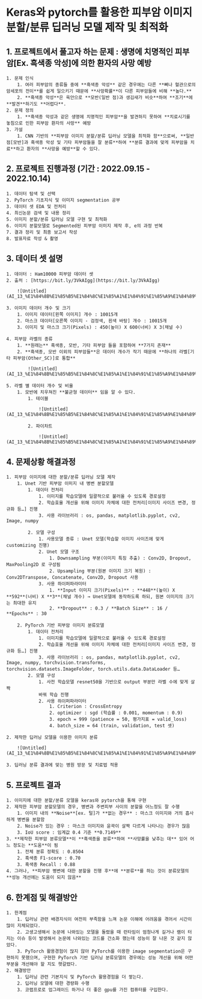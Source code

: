 # Keras와 pytorch를 활용한 피부암 이미지 분할/분류 딥러닝 모델 제작 및 최적화

## 1. 프로젝트에서 풀고자 하는 문제 : **생명에 치명적인 피부암[Ex. 흑색종 악성]에 의한 환자의 사망 예방**
    1. 문제 인식
        1. 여러 피부암의 종류들 중에 **흑색종 악성** 같은 경우에는 다른 **뼈나 혈관으로의 암세포의 전이**를 쉽게 일으키기 때문에 **사망확률**이 다른 피부암들에 비해 **높다.**
        2. **흑색종 악성**은 육안으로 **모반(일반 점)과 생김새가 비슷**하여 **조기**에 **발견**하기도 **어렵다**.
    2. 문제 정의
        1. **흑색종 악성과 같은 생명에 치명적인 피부암**을 발견하지 못하여 **치료시기를 놓침으로 인한 피부암 환자의 사망** 예방
    3. 가설
        1. CNN 기반의 **피부암 이미지 분할/분류 딥러닝 모델을 최적화 함**으로써, **일반 점[모반]과 흑색종 악성 및 기타 피부암들을 잘 분류**하여 **분류 결과에 맞게 피부암을 치료**하고 환자의 **사망을 예방**할 수 있다.
        
## 2. 프로젝트 진행과정 **(기간 : 2022.09.15 - 2022.10.14)**
    1. 데이터 탐색 및 선택
    2. PyTorch 기초지식 및 이미지 segmentation 공부
    3. 데이터 셋 EDA 및 전처리
    4. 최신논문 검색 및 내용 정리
    5. 이미지 분할/분류 딥러닝 모델 구현 및 최적화
    6. 이미지 분할모델로 Segmented된 피부암 이미지 제작 후, e의 과정 반복
    7. 결과 정리 및 최종 보고서 작성
    8. 발표자료 작성 & 촬영

## 3. 데이터 셋 설명
    1. 데이터 : Ham10000 피부암 데이터 셋
    2. 출처 : [https://bit.ly/3VkAIgg](https://bit.ly/3VkAIgg)
        
        ![Untitled](AI_13_%E1%84%8B%E1%85%B5%E1%84%8C%E1%85%A1%E1%84%91%E1%85%A9%E1%84%89%E1%85%B3%E1%84%90%E1%85%A5%E1%84%83%E1%85%B5_%E1%84%91%E1%85%A9%E1%84%90%E1%85%B3%E1%84%91%E1%85%A9%E1%86%AF%E1%84%85%E1%85%B5%E1%84%8B%E1%85%A9%20%E1%84%89%E1%85%A5%E1%86%AF%E1%84%86%E1%85%A7%E1%86%BC%201%202fdfe3d65fed486ba778128050ad4e01/Untitled.png)
        
    3. 이미지 데이터 개수 및 크기
        1. 이미지 데이터[왼쪽 이미지] 개수 : 10015개
        2. 마스크 데이터[오른쪽 이미지 - 검정색, 흰색 바탕] 개수 : 10015개
        3. 이미지 및 마스크 크기(Pixels) : 450(높이) X 600(너비) X 3(채널 수)
        
    4. 피부암 라벨의 종류
        1. **원래는** 흑색종, 모반, 기타 피부암 들을 포함하여 **7가지 존재**
        2. **흑색종, 모반 이외의 피부암들**은 데이터 개수가 작기 때문에 **하나의 라벨[기타 피부암(Other_SC)]로 통합**
            
            ![Untitled](AI_13_%E1%84%8B%E1%85%B5%E1%84%8C%E1%85%A1%E1%84%91%E1%85%A9%E1%84%89%E1%85%B3%E1%84%90%E1%85%A5%E1%84%83%E1%85%B5_%E1%84%91%E1%85%A9%E1%84%90%E1%85%B3%E1%84%91%E1%85%A9%E1%86%AF%E1%84%85%E1%85%B5%E1%84%8B%E1%85%A9%20%E1%84%89%E1%85%A5%E1%86%AF%E1%84%86%E1%85%A7%E1%86%BC%201%202fdfe3d65fed486ba778128050ad4e01/Untitled%201.png)
            
    5. 라벨 별 데이터 개수 및 비율
        1. 모반에 치우쳐진 **불균형 데이터** 임을 알 수 있다.
            1. 테이블
                
                ![Untitled](AI_13_%E1%84%8B%E1%85%B5%E1%84%8C%E1%85%A1%E1%84%91%E1%85%A9%E1%84%89%E1%85%B3%E1%84%90%E1%85%A5%E1%84%83%E1%85%B5_%E1%84%91%E1%85%A9%E1%84%90%E1%85%B3%E1%84%91%E1%85%A9%E1%86%AF%E1%84%85%E1%85%B5%E1%84%8B%E1%85%A9%20%E1%84%89%E1%85%A5%E1%86%AF%E1%84%86%E1%85%A7%E1%86%BC%201%202fdfe3d65fed486ba778128050ad4e01/Untitled%202.png)
                
            2. 파이차트
                
                ![Untitled](AI_13_%E1%84%8B%E1%85%B5%E1%84%8C%E1%85%A1%E1%84%91%E1%85%A9%E1%84%89%E1%85%B3%E1%84%90%E1%85%A5%E1%84%83%E1%85%B5_%E1%84%91%E1%85%A9%E1%84%90%E1%85%B3%E1%84%91%E1%85%A9%E1%86%AF%E1%84%85%E1%85%B5%E1%84%8B%E1%85%A9%20%E1%84%89%E1%85%A5%E1%86%AF%E1%84%86%E1%85%A7%E1%86%BC%201%202fdfe3d65fed486ba778128050ad4e01/Untitled%203.png)
                
## 4. 문제상황 해결과정
    1. 피부암 이미지에 대한 분할/분류 딥러닝 모델 제작
        1. Unet 기반 피부암 이미지 내 병변 분할모델
            1. 데이터 전처리
                1. 이미지를 학습모델에 일괄적으로 불러올 수 있도록 경로설정
                2. 학습효율 개선을 위해 이미지 자체에 대한 전처리[이미지 사이즈 변경, 정규화 등…] 진행
                3. 사용 라이브러리 : os, pandas, matplotlib.pyplot, cv2, Image, numpy
                
            2. 모델 구성
                1. 사용모델 종류 : Unet 모델(학습할 이미지 사이즈에 맞게 customizing 진행)
                2. Unet 모델 구조
                    1. Downsampling 부분(이미지 특징 추출) : Conv2D, Dropout, MaxPooling2D 로 구성됨
                    2. Upsampling 부분(원본 이미지 크기 복원) : Conv2DTranspose, Concatenate, Conv2D, Dropout 사용
                3. 사용 하이퍼파라미터
                    1. **Input 이미지 크기(Pixels)** : **448**(높이) X **592**(너비) X **3**(채널 개수) → Unet모델에 동작하도록 하되, 원본 이미지의 크기는 최대한 유지
                    2. **Dropout** : 0.3 / **Batch Size** : 16 / **Epochs** : 30
                    
        2. PyTorch 기반 피부암 이미지 분류모델
            1. 데이터 전처리
                1. 이미지를 학습모델에 일괄적으로 불러올 수 있도록 경로설정
                2. 학습효율 개선을 위해 이미지 자체에 대한 전처리[이미지 사이즈 변경, 정규화 등…] 진행
                3. 사용 라이브러리 : os, pandas, matplotlib.pyplot, cv2, Image, numpy, torchvision.transforms, torchvision.datasets.ImageFolder, torch.utils.data.DataLoader 등…
            2. 모델 구성
                1. 사전 학습모델 resnet50을 기반으로 output 부분만 라벨 수에 맞게 살짝
                바꿔 학습 진행
                2. 사용 하이퍼파라미터
                    1. Criterion : CrossEntropy
                    2. optimizer : sgd (학습률 : 0.001, momentum : 0.9)
                    3. epoch = 999 (patience = 50, 평가지표 = valid_loss)
                    4. batch_size = 64 (train, validation, test 셋)
                    
    2. 제작한 딥러닝 모델을 이용한 이미지 분류
        
        ![Untitled](AI_13_%E1%84%8B%E1%85%B5%E1%84%8C%E1%85%A1%E1%84%91%E1%85%A9%E1%84%89%E1%85%B3%E1%84%90%E1%85%A5%E1%84%83%E1%85%B5_%E1%84%91%E1%85%A9%E1%84%90%E1%85%B3%E1%84%91%E1%85%A9%E1%86%AF%E1%84%85%E1%85%B5%E1%84%8B%E1%85%A9%20%E1%84%89%E1%85%A5%E1%86%AF%E1%84%86%E1%85%A7%E1%86%BC%201%202fdfe3d65fed486ba778128050ad4e01/Untitled%204.png)
        
    3. 딥러닝 분류 결과에 맞는 병원 방문 및 치료법 적용
    
## 5. 프로젝트 결과
    1. 이미지에 대한 분할/분류 모델을 keras와 pytorch을 통해 구현
    2. 제작한 피부암 분할모델의 경우, 병변과 주변피부 사이의 분할을 어느정도 잘 수행
        1. 이미지 내의 **Noise**[ex. 털]가 **없는 경우** : 마스크 이미지와 거의 흡사하게 병변을 분할함
        2. Noise가 있는 경우 : 마스크 이미지와 윤곽이 살짝 다르게 나타나는 경우가 많음
        3. IoU score : 임계값 0.4 기준 **0.7149**
    3. **제작한 피부암 분류모델**이 **흑색종을 분류**하여 **사망률을 낮추는 데** 있어 어느 정도는 **도움**이 됨
        1. 전체 분류 정확도 : 0.8504
        2. 흑색종 F1-score : 0.70
        3. 흑색종 Recall : 0.88
    4. 그러나, **피부암 병변에 대한 분할을 진행 후**에 **분류**를 하는 것이 분류모델의 **성능 개선에는 도움이 되지 않음**

## 6. 한계점 및 해결방안
    1. 한계점
        1. 딥러닝 관련 배경지식이 여전히 부족함을 느껴 논문 이해에 어려움을 겪어서 시간이 많이 지체되었다.
        2. 고생고생해서 논문에 나와있는 모델을 돌렸을 때 런타임이 엄청나게 길거나 램이 터지는 이슈 등이 발생해서 논문에 나와있는 코드를 간소화 했는데 성능이 잘 나온 것 같지 않았다.
        3. PyTorch 활용경험이 많지 않아 PyTorch를 이용한 image segmentation은 구현하지 못했으며, 구현한 PyTorch 기반 딥러닝 분류모델의 경우에는 성능 개선을 위해 어떤 부분을 개선해야 할 지도 헷갈렸다.
    2. 해결방안
        1. 딥러닝 관련 기본지식 및 PyTorch 활용경험을 더 쌓는다.
        2. 딥러닝 모델에 대한 경량화 수행
        3. 코랩프로로 업그레이드 하거나 더 좋은 gpu를 가진 컴퓨터를 구입한다.
